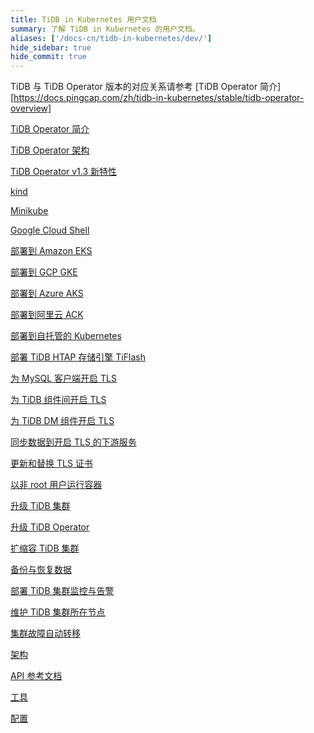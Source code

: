 ```yaml
---
title: TiDB in Kubernetes 用户文档
summary: 了解 TiDB in Kubernetes 的用户文档。
aliases: ['/docs-cn/tidb-in-kubernetes/dev/']
hide_sidebar: true
hide_commit: true
---
```


<LearningPathContainer platform="tidb-operator" title="TiDB in Kubernetes" subTitle="你可以在 Kubernetes 上运行 TiDB 数据库。PingCAP 提供 TiDB Operator，帮助你在 Kubernetes 上自动运维 TiDB 集群。借助 TiDB Operator，TiDB 可以无缝运行在公有云或私有部署的 Kubernetes 集群上。">

TiDB 与 TiDB Operator 版本的对应关系请参考 [TiDB Operator 简介][https://docs.pingcap.com/zh/tidb-in-kubernetes/stable/tidb-operator-overview]

<LearningPath label="了解" icon="cloud1">

[TiDB Operator 简介](tidb-operator-overview.md)

[TiDB Operator 架构](architecture.md)

[TiDB Operator v1.3 新特性](whats-new-in-v1.3.md)

</LearningPath>

<LearningPath label="试用" icon="cloud5">

[kind](get-started.md#方法一使用-kind-创建-kubernetes-集群)

[Minikube](get-started.md#方法二使用-minikube-创建-kubernetes-集群)

[Google Cloud Shell](https://console.cloud.google.com/cloudshell/open?cloudshell_git_repo=https://github.com/pingcap/docs-tidb-operator&cloudshell_tutorial=zh/deploy-tidb-from-kubernetes-gke.md)

</LearningPath>

<LearningPath label="部署" icon="deploy">

[部署到 Amazon EKS](deploy-on-aws-eks.md)

[部署到 GCP GKE](deploy-on-gcp-gke.md)

[部署到 Azure AKS](deploy-on-azure-aks.md)

[部署到阿里云 ACK](deploy-on-alibaba-cloud.md)

[部署到自托管的 Kubernetes](prerequisites.md)

[部署 TiDB HTAP 存储引擎 TiFlash](deploy-tiflash.md)

</LearningPath>

<LearningPath label="安全" icon="cloud3">

[为 MySQL 客户端开启 TLS](enable-tls-for-mysql-client.md)

[为 TiDB 组件间开启 TLS](enable-tls-between-components.md)

[为 TiDB DM 组件开启 TLS](enable-tls-for-dm.md)

[同步数据到开启 TLS 的下游服务](enable-tls-for-ticdc-sink.md)

[更新和替换 TLS 证书](renew-tls-certificate.md)

[以非 root 用户运行容器](containers-run-as-non-root-user.md)

</LearningPath>

<LearningPath label="运维" icon="maintain">

[升级 TiDB 集群](upgrade-a-tidb-cluster.md)

[升级 TiDB Operator](upgrade-tidb-operator.md)

[扩缩容 TiDB 集群](scale-a-tidb-cluster.md)

[备份与恢复数据](backup-restore-overview.md)

[部署 TiDB 集群监控与告警](monitor-a-tidb-cluster.md)

[维护 TiDB 集群所在节点](maintain-a-kubernetes-node.md)

[集群故障自动转移](use-auto-failover.md)

</LearningPath>

<LearningPath label="参考" icon="cloud-dev">

[架构](tidb-scheduler.md)

[API 参考文档](https://github.com/pingcap/tidb-operator/blob/master/docs/api-references/docs.md)

[工具](use-tkctl.md)

[配置](configure-tidb-binlog-drainer.md)

</LearningPath>

</LearningPathContainer>
